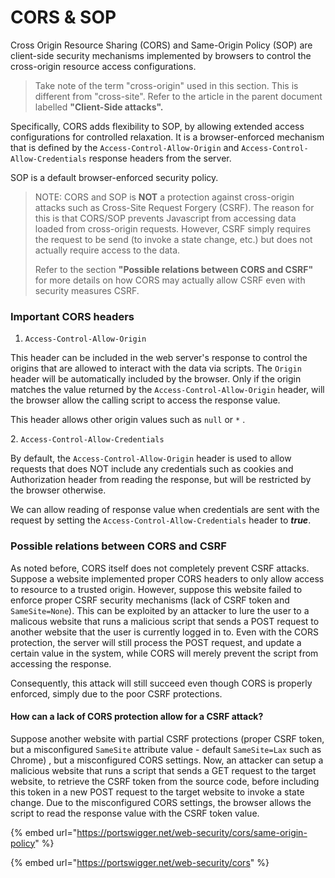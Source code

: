# CORS & SOP

Cross Origin Resource Sharing (CORS) and Same-Origin Policy (SOP) are client-side security mechanisms implemented by browsers to control the cross-origin resource access configurations.  &#x20;

> Take note of the term "cross-origin" used in this section. This is different from "cross-site". Refer to the article in the parent document labelled **"Client-Side attacks".**

Specifically, CORS adds flexibility to SOP, by allowing extended access configurations for controlled relaxation. It is a browser-enforced mechanism that is defined by the `Access-Control-Allow-Origin` and `Access-Control-Allow-Credentials` response headers from the server.

SOP is a default browser-enforced security policy.

> NOTE: CORS and SOP is **NOT** a protection against cross-origin attacks such as Cross-Site Request Forgery (CSRF). The reason for this is that CORS/SOP prevents Javascript from accessing data loaded from cross-origin requests. However, CSRF simply requires the request to be send (to invoke a state change, etc.) but does not actually require access to the data.
>
>
>
> Refer to the section **"Possible relations between CORS and CSRF"** for more details on how CORS may actually allow CSRF even with security measures CSRF.

### Important CORS headers

1. `Access-Control-Allow-Origin`&#x20;

This header can be included in the web server's response to control the origins that are allowed to interact with the data via scripts. The `Origin` header will be automatically included by the browser. Only if the origin matches the value returned by the `Access-Control-Allow-Origin` header, will the browser allow the calling script to access the response value.

This header allows other origin values such as `null` or `*` .

&#x20;2\. `Access-Control-Allow-Credentials`&#x20;

By default, the `Access-Control-Allow-Origin` header is used to allow requests that does NOT include any credentials such as cookies and Authorization header from reading the response, but will be restricted by the browser otherwise.

We can allow reading of response value when credentials are sent with the request by setting the `Access-Control-Allow-Credentials` header to _**true**_.

### Possible relations between CORS and CSRF

As noted before, CORS itself does not completely prevent CSRF attacks. Suppose a website implemented proper CORS headers to only allow access to resource to a trusted origin. However, suppose this website failed to enforce proper CSRF security mechanisms (lack of CSRF token and `SameSite=None`). This can be exploited by an attacker to lure the user to a malicous website that runs a malicious script that sends a POST request to another website that the user is currently logged in to. Even with the CORS protection, the server will still process the POST request, and update a certain value in the system, while CORS will merely prevent the script from accessing the response.&#x20;

Consequently, this attack will still succeed even though CORS is properly enforced, simply due to the poor CSRF protections.

#### How can a lack of CORS protection allow for a CSRF attack?

Suppose another website with partial CSRF protections (proper CSRF token, but a misconfigured `SameSite` attribute value - default `SameSite=Lax` such as Chrome) , but a  misconfigured CORS settings. Now, an attacker can setup a malicious website that runs a script that sends a GET request to the target website, to retrieve the CSRF token from the source code, before including this token in a new POST request to the target website to invoke a state change. Due to the misconfigured CORS settings, the browser allows the script to read the response value with the CSRF token value.



{% embed url="https://portswigger.net/web-security/cors/same-origin-policy" %}

{% embed url="https://portswigger.net/web-security/cors" %}

